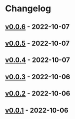 # Changelog

## [v0.0.6](https://github.com/griffin-stewie/my_echo/compare/v0.0.5...v0.0.6) - 2022-10-07

## [v0.0.5](https://github.com/griffin-stewie/my_echo/compare/v0.0.4...v0.0.5) - 2022-10-07

## [v0.0.4](https://github.com/griffin-stewie/my_echo/compare/v0.0.3...v0.0.4) - 2022-10-07

## [v0.0.3](https://github.com/griffin-stewie/my_echo/compare/v0.0.2...v0.0.3) - 2022-10-06

## [v0.0.2](https://github.com/griffin-stewie/my_echo/compare/v0.0.1...v0.0.2) - 2022-10-06

## [v0.0.1](https://github.com/griffin-stewie/my_echo/commits/v0.0.1) - 2022-10-06
